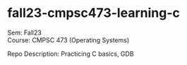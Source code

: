# fall23-cmpsc473-learning-c

Sem: Fall23 <br>
Course: CMPSC 473 (Operating Systems) <br>

Repo Description: Practicing C basics, GDB <br>